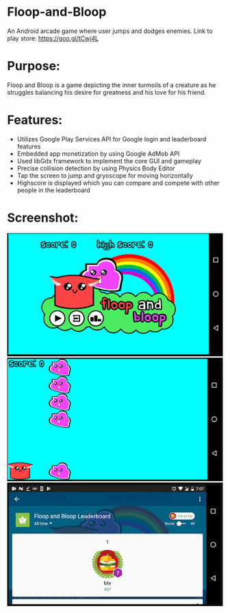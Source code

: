 # Floop-and-Bloop
An Android arcade game where user jumps and dodges enemies. Link to play store: https://goo.gl/tCwj4L

# Purpose:
Floop and Bloop is a game depicting the inner turmoils of a creature as he struggles balancing his desire for greatness and his love for his friend.

# Features:
- Utilizes Google Play Services API for Google login and leaderboard features
- Embedded app monetization by using Google AdMob API
- Used libGdx framework to implement the core GUI and gameplay
- Precise collision detection by using Physics Body Editor
- Tap the screen to jump and gryoscope for moving horizontally
- Highscore is displayed which you can compare and compete with other people in the leaderboard

# Screenshot:
![Alt text](/screenshots/menu.PNG)
![Alt text](/screenshots/play.PNG)
![Alt text](/screenshots/leaderboard.PNG)
